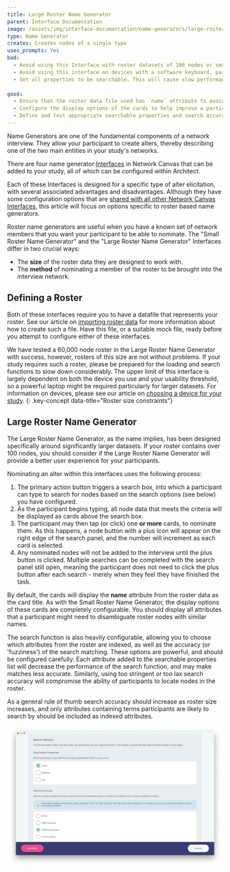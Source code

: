 ```yaml
---
title: Large Roster Name Generator
parent: Interface Documentation
image: /assets/img/interface-documentation/name-generators/large-roster.png
type: Name Generator
creates: Creates nodes of a single type
uses_prompts: Yes
bad:
  - Avoid using this Interface with roster datasets of 100 nodes or smaller. For smaller rosters, use the Small Roster Name Generator.
  - Avoid using this interface on devices with a software keyboard, particularly where they also have a small (< 9") screen. The software keyboard will cover a substantial area of the screen, and make the process of searching and nominating more tedious.
  - Set all properties to be searchable. This will cause slow performance and less accurate search results. Ensure that you test your search feature thoroughly.

good:
  - Ensure that the roster data file used has `name` attribute to avoid seeing "No name variable!" on your cards. See our article on [node labelling](../../node-labelling) for more information on this topic.
  - Configure the display options of the cards to help improve a participant's ability to identify and disambiguate nodes within the roster.
  - Define and test appropriate searchable properties and search accuracy criteria to help participants locate nodes within the roster.
---
```


Name Generators are one of the fundamental components of a network interview. They allow your participant to create alters, thereby describing one of the two main entities in your study's networks.

There are four name generator [Interfaces](../key-concepts/interfaces.md) in Network Canvas that can be added to your study, all of which can be configured within Architect.

Each of these Interfaces is designed for a specific type of alter elicitation, with several associated advantages and disadvantages. Although they have some configuration options that are [shared with all other Network Canvas Interfaces](./shared.md), this article will focus on options specific to roster based name generators.

Roster name generators are useful when you have a known set of network members that you want your participant to be able to nominate. The "Small Roster Name Generator" and the "Large Roster Name Generator" Interfaces differ in two crucial ways:

- The **size** of the roster data they are designed to work with.
- The **method** of nominating a member of the roster to be brought into the interview network.

## Defining a Roster

Both of these interfaces require you to have a datafile that represents your roster. See our article on [importing roster data](../../../how-to/importing-roster-data/) for more information about how to create such a file. Have this file, or a suitable mock file, ready before you attempt to configure either of these interfaces.

We have tested a 60,000 node roster in the Large Roster Name Generator with success, however, rosters of this size are not without problems. If your study requires such a roster, please be prepared for the loading and search functions to slow down considerably. The upper limit of this interface is largely dependent on both the device you use and your usability threshold, so a powerful laptop might be required particularly for larger datasets. For information on devices, please see our article on [choosing a device for your study](../../../how-to/choosing-hardware).
{: .key-concept data-title="Roster size constraints"}

## Large Roster Name Generator

The Large Roster Name Generator, as the name implies, has been designed specifically around significantly larger datasets. If your roster contains over 100 nodes, you should consider if the Large Roster Name Generator will provide a better user experience for your participants.

Nominating an alter within this interfaces uses the following process:

1. The primary action button triggers a search box, into which a participant can type to search for nodes based on the search options (see below) you have configured.
2. As the participant begins typing, all node data that meets the criteria will be displayed as cards above the search box.
3. The participant may then tap (or click) one **or more** cards, to nominate them. As this happens, a node button with a plus icon will appear on the right edge of the search panel, and the number will increment as each card is selected.
4. Any nominated nodes will not be added to the interview until the plus button is clicked. Multiple searches can be completed with the search panel still open, meaning the participant does not need to click the plus button after each search - merely when they feel they have finished the task.

By default, the cards will display the **name** attribute from the roster data as the card title. As with the Small Roster Name Generator, the display options of these cards are completely configurable. You should display all attributes that a participant might need to disambiguate roster nodes with similar names.

The search function is also heavily configurable, allowing you to choose which attributes from the roster are indexed, as well as the accuracy (or 'fuzziness') of the search matching. These options are powerful, and should be configured carefully. Each attribute added to the searchable properties list will decrease the performance of the search function, and may make matches less accurate. Similarly, using too stringent or too lax search accuracy will compromise the ability of participants to locate nodes in the roster.

As a general rule of thumb search accuracy should increase as roster size increases, and only attributes containing terms participants are likely to search by should be included as indexed attributes.

![Image](/assets/img/interface-documentation/name-generators/architect-search.png)
